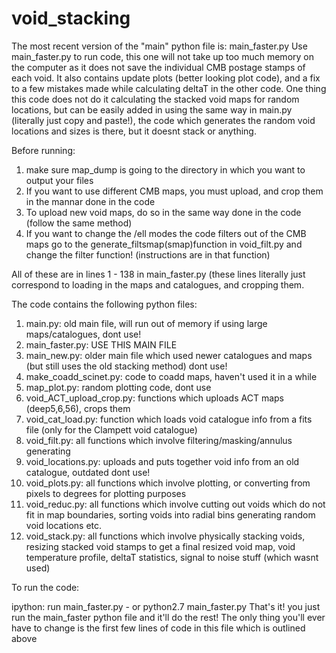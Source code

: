 # void_stacking

The most recent version of the "main" python file is: main_faster.py 
Use main_faster.py to run code, this one will not take up too much memory on the computer as it does not save the individual CMB postage stamps of each void. It also contains update plots (better looking plot code), and a fix to a few mistakes made while calculating deltaT in the other code.
One thing this code does not do it calculating the stacked void maps for random locations, but can be easily added in using the same way in main.py (literally just copy and paste!), the code which generates the random void locations and sizes is there, but it doesnt stack or anything.

Before running:
1) make sure map_dump is going to the directory in which you want to output your files
2) If you want to use different CMB maps, you must upload, and crop them in the mannar done in the code
3) To upload new void maps, do so in the same way done in the code (follow the same method)
4) If you want to change the /ell modes the code filters out of the CMB maps go to the generate_filtsmap(smap)function in void_filt.py and change the filter function! (instructions are in that function)

All of these are in lines 1 - 138 in main_faster.py (these lines literally just correspond to loading in the maps and catalogues, and cropping them.


The code contains the following python files:

1) main.py: old main file, will run out of memory if using large maps/catalogues, dont use!
2) main_faster.py: USE THIS MAIN FILE
3) main_new.py: older main file which used newer catalogues and maps (but still uses the old stacking method) dont use!
4) make_coadd_scinet.py: code to coadd maps, haven't used it in a while
5) map_plot.py: random plotting code, dont use
6) void_ACT_upload_crop.py: functions which uploads ACT maps (deep5,6,56), crops them
7) void_cat_load.py: function which loads void catalogue info from a fits file (only for the Clampett void catalogue)
8) void_filt.py: all functions which involve filtering/masking/annulus generating 
9) void_locations.py: uploads and puts together void info from an old catalogue, outdated dont use!
10) void_plots.py: all functions which involve plotting, or converting from pixels to degrees for plotting purposes
11) void_reduc.py: all functions which involve cutting out voids which do not fit in map boundaries, sorting voids into radial bins generating random void locations etc.
12) void_stack.py: all functions which involve physically stacking voids, resizing stacked void stamps to get a final resized void map, void temperature profile, deltaT statistics, signal to noise stuff (which wasnt used)

To run the code:

ipython: run main_faster.py -
or
python2.7 main_faster.py
That's it! you just run the main_faster python file and it'll do the rest!
The only thing you'll ever have to change is the first few lines of code in this file which is outlined above


